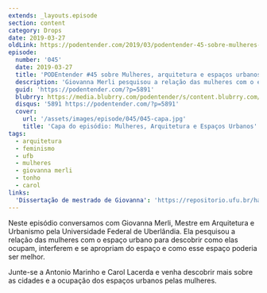 ```yaml
---
extends: _layouts.episode
section: content
category: Drops
date: 2019-03-27
oldLink: https://podentender.com/2019/03/podentender-45-sobre-mulheres-arquitetura-e-espacos-urbanos-opodcastedelas2019.html
episode:
  number: '045'
  date: 2019-03-27
  title: 'PODEntender #45 sobre Mulheres, arquitetura e espaços urbanos #OPodcastÉDelas2019'
  description: 'Giovanna Merli pesquisou a relação das mulheres com o espaço urbano para descobrir como elas ocupam, interferem e se apropriam do espaço e como esse espaço poderia ser melhor.'
  guid: 'https://podentender.com/?p=5891'
  blubrry: https://media.blubrry.com/podentender/s/content.blubrry.com/podentender/PODEntender_45.mp3
  disqus: '5891 https://podentender.com/?p=5891'
  cover:
    url: '/assets/images/episode/045/045-capa.jpg'
    title: 'Capa do episódio: Mulheres, Arquitetura e Espaços Urbanos'
tags:
  - arquitetura
  - feminismo
  - ufb
  - mulheres
  - giovanna merli
  - tonho
  - carol
links:
  'Dissertação de mestrado de Giovanna': 'https://repositorio.ufu.br/handle/123456789/23988'
---
```

Neste episódio conversamos com Giovanna Merli, Mestre em Arquitetura e Urbanismo pela Universidade Federal de Uberlândia.
Ela pesquisou a relação das mulheres com o espaço urbano para descobrir como elas ocupam, interferem e se apropriam do
espaço e como esse espaço poderia ser melhor.

Junte-se a Antonio Marinho e Carol Lacerda e venha descobrir mais sobre as cidades e a ocupação dos espaços urbanos pelas
mulheres.
